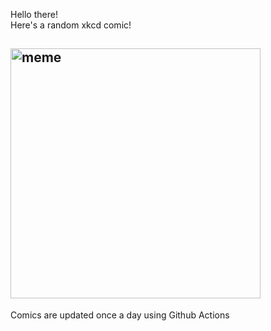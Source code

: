 Hello there! <br>Here's a random xkcd comic!<br>
## <img src="https://imgs.xkcd.com/comics/join_myspace.png" alt="meme" width="400"/><br>
Comics are updated once a day using Github Actions